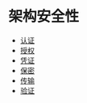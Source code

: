 <!--
 * @Author: shgopher shgopher@gmail.com
 * @Date: 2024-09-18 16:56:01
 * @LastEditors: shgopher shgopher@gmail.com
 * @LastEditTime: 2024-12-07 14:38:07
 * @FilePath: /luban/系统设计基础/架构安全性/README.md
 * @Description: 
 * 
 * Copyright (c) 2024 by shgopher, All Rights Reserved. 
-->
# 架构安全性
- [认证](./架构安全性/认证/README.md)
- [授权](./架构安全性/授权/README.md)
- [凭证](./架构安全性/凭证/README.md)
- [保密](./架构安全性/保密/README.md)
- [传输](./架构安全性/传输/README.md)
- [验证](./架构安全性/验证/README.md)
